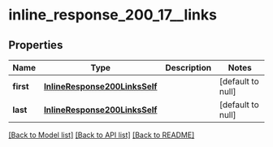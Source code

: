# inline_response_200_17__links

## Properties
Name | Type | Description | Notes
------------ | ------------- | ------------- | -------------
**first** | [**InlineResponse200LinksSelf**](InlineResponse200LinksSelf.md) |  | [default to null]
**last** | [**InlineResponse200LinksSelf**](InlineResponse200LinksSelf.md) |  | [default to null]

[[Back to Model list]](../README.md#documentation-for-models) [[Back to API list]](../README.md#documentation-for-api-endpoints) [[Back to README]](../README.md)


